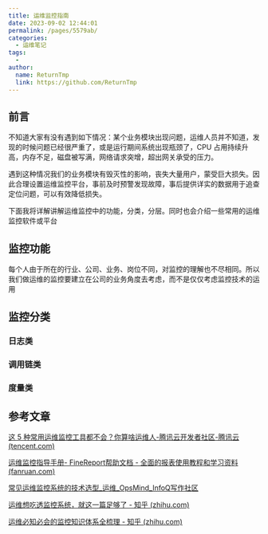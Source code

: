 ```yaml
---
title: 运维监控指南
date: 2023-09-02 12:44:01
permalink: /pages/5579ab/
categories:
  - 运维笔记
tags:
  - 
author: 
  name: ReturnTmp
  link: https://github.com/ReturnTmp
---
```




## 前言

不知道大家有没有遇到如下情况：某个业务模块出现问题，运维人员并不知道，发现的时候问题已经很严重了，或是运行期间系统出现瓶颈了，CPU 占用持续升高，内存不足，磁盘被写满，网络请求突增，超出网关承受的压力。

遇到这种情况我们的业务模块有毁灭性的影响，丧失大量用户，蒙受巨大损失。因此合理设置运维监控平台，事前及时预警发现故障，事后提供详实的数据用于追查定位问题，可以有效降低损失。

下面我将详解讲解运维监控中的功能，分类，分层。同时也会介绍一些常用的运维监控软件或平台



## 监控功能

每个人由于所在的行业、公司、业务、岗位不同，对监控的理解也不尽相同。所以我们做运维的监控要建立在公司的业务角度去考虑，而不是仅仅考虑监控技术的运用





## 监控分类

### 日志类



### 调用链类



### 度量类







## 参考文章

[这 5 种常用运维监控工具都不会？你算啥运维人-腾讯云开发者社区-腾讯云 (tencent.com)](https://cloud.tencent.com/developer/article/1816201)

[运维监控指导手册- FineReport帮助文档 - 全面的报表使用教程和学习资料 (fanruan.com)](https://help.fanruan.com/finereport/doc-view-4672.html)

[常见运维监控系统的技术选型_运维_OpsMind_InfoQ写作社区](https://xie.infoq.cn/article/7cd8b4bc926c89d2dc8052863)

[运维想吃透监控系统，就这一篇足够了 - 知乎 (zhihu.com)](https://zhuanlan.zhihu.com/p/517727500)

[运维必知必会的监控知识体系全梳理 - 知乎 (zhihu.com)](https://zhuanlan.zhihu.com/p/133631086)

